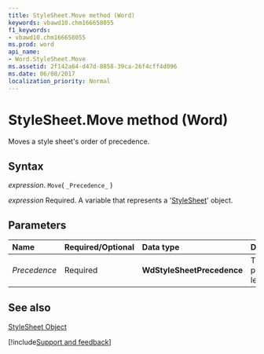 ```yaml
---
title: StyleSheet.Move method (Word)
keywords: vbawd10.chm166658055
f1_keywords:
- vbawd10.chm166658055
ms.prod: word
api_name:
- Word.StyleSheet.Move
ms.assetid: 2f142a64-d47d-8858-39ca-26f4cff4d096
ms.date: 06/08/2017
localization_priority: Normal
---
```



# StyleSheet.Move method (Word)

Moves a style sheet's order of precedence.


## Syntax

_expression_. `Move`( `_Precedence_` )

_expression_ Required. A variable that represents a '[StyleSheet](Word.StyleSheet.md)' object.


## Parameters



|Name|Required/Optional|Data type|Description|
|:-----|:-----|:-----|:-----|
| _Precedence_|Required| **WdStyleSheetPrecedence**|The precedence level.|

## See also


[StyleSheet Object](Word.StyleSheet.md)

[!include[Support and feedback](~/includes/feedback-boilerplate.md)]